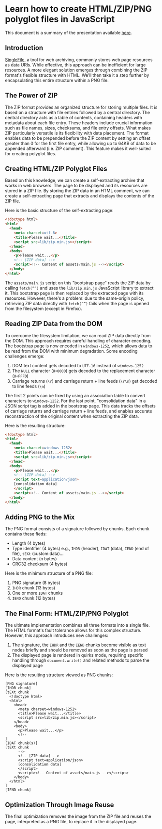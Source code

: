 # Learn how to create HTML/ZIP/PNG polyglot files in JavaScript 

This document is a summary of the presentation available [here](README.md).

## Introduction

[SingleFile](https://github.com/gildas-lormeau/SingleFile), a tool for web archiving, commonly stores web page resources as data URIs. While effective, this approach can be inefficient for large resources. A more elegant solution emerges through combining the ZIP format's flexible structure with HTML. We'll then take it a step further by encapsulating this entire structure within a PNG file.

## The Power of ZIP

The ZIP format provides an organized structure for storing multiple files. It is based on a structure with file entries followed by a central directory. The central directory acts as a table of contents, containing headers with metadata about each file entry. These headers include crucial information such as file names, sizes, checksums, and file entry offsets. What makes ZIP particularly versatile is its flexibility with data placement. The format enables data to be prepended before the ZIP content by setting an offset greater than 0 for the first file entry, while allowing up to 64KB of data to be appended afterward (i.e. ZIP comment). This feature makes it well-suited for creating polyglot files.

## Creating HTML/ZIP Polyglot Files

Based on this knowledge, we can create a self-extracting archive that works in web browsers. The page to be displayed and its resources are stored in a ZIP file. By storing the ZIP data in an HTML comment, we can create a self-extracting page that extracts and displays the contents of the ZIP file.

Here is the basic structure of the self-extracting page:
```html
<!doctype html>
<html>
  <head>
    <meta charset=utf-8>
    <title>Please wait...</title>
    <script src=lib/zip.min.js></script>
  </head>
  <body>
    <p>Please wait...</p>
    <!-- [ZIP data] -->
    <script><!-- Content of assets/main.js --></script>
  </body>
</html>
```

The `assets/main.js` script on this "bootstrap page" reads the ZIP data by calling `fetch(””)` and uses the `lib/zip.min.js` JavaScript library to extract it. This bootstrap page is then replaced by the extracted page with its resources. However, there's a problem: due to the same-origin policy, retrieving ZIP data directly with `fetch(””)` fails when the page is opened from the filesystem (except in Firefox).

## Reading ZIP Data from the DOM

To overcome the filesystem limitation, we can read ZIP data directly from the DOM. This approach requires careful handling of character encoding. The bootstrap page is now encoded in `windows-1252`, which allows data to be read from the DOM with minimum degradation. Some encoding challenges emerge:
1. DOM text content gets decoded to `UTF-16` instead of `windows-1252`
2. The `NULL` character (`U+0000`) gets decoded to the replacement character (`U+FFFD`)
3. Carriage returns (`\r`) and carriage return + line feeds (`\r\n`) get decoded to line feeds (`\n`)

The first 2 points can be fixed by using an association table to convert characters to `windows-1252`. For the last point, "consolidation data" in a JSON script tag is added in the bootstrap page. This data tracks the offsets of carriage returns and carriage return + line feeds, and enables accurate reconstruction of the original content when extracting the ZIP data.

Here is the resulting structure:
```html
<!doctype html>
<html>
  <head>
    <meta charset=windows-1252>
    <title>Please wait...</title>
    <script src=lib/zip.min.js></script>
  </head>
  <body>
    <p>Please wait...</p>
    <!-- [ZIP data] -->
    <script text=application/json>
    [consolidation data]
    </script>
    <script><!-- Content of assets/main.js --></script>
  </body>
</html>
```

## Adding PNG to the Mix

The PNG format consists of a signature followed by chunks. Each chunk contains these fieds:
- Length (4 bytes)
- Type identifier (4 bytes) e.g., `IHDR` (header), `IDAT` (data), `IEND` (end of file), `tEXt` (custom data)...
- Data content (n bytes)
- CRC32 checksum (4 bytes)

Here is the minimum structure of a PNG file:
1. PNG signature (8 bytes)
2. `IHDR` chunk (13 bytes)
3. One or more `IDAT` chunks
4. `IEND` chunk (12 bytes)

## The Final Form: HTML/ZIP/PNG Polyglot

The ultimate implementation combines all three formats into a single file. The HTML format's fault tolerance allows for this complex structure. However, this approach introduces new challenges:
1. The signature, the `IHDR` and the `IEND` chunks become visible as text nodes briefly and should be removed as soon as the page is parsed
2. The displayed page is rendered in quirks mode, requiring specific handling through `document.write()` and related methods to parse the displayed page

Here is the resulting structure viewed as PNG chunks:

```
[PNG signature]
[IHDR chunk]
[tEXt chunk
  <!doctype html>
  <html>
    <head>
      <meta charset=windows-1252>
      <title>Please wait...</title>
      <script src=lib/zip.min.js></script>
    </head>
    <body>
      <p>Please wait...</p>
      <!-- 
]
[IDAT chunk(s)]
[tEXt chunk
      -->
      <!-- [ZIP data] -->
      <script text=application/json>
      [consolidation data]
      </script>
      <script><!-- Content of assets/main.js --></script>
    </body>
  </html>
]
[IEND chunk]
```

## Optimization Through Image Reuse

The final optimization removes the image from the ZIP file and reuses the page, interpreted as a PNG file, to replace it in the displayed page.
